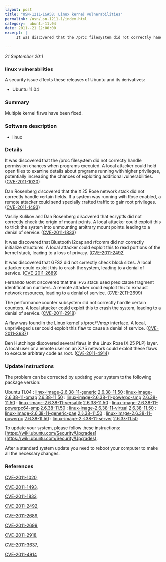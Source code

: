```yaml
---
layout: post
title: "USN-1211-1&#58; Linux kernel vulnerabilities"
permalink: /usn/usn-1211-1/index.html
category:  ubuntu-11.04
date: 2011--21 12:00:00
excerpt: |
     It was discovered that the /proc filesystem did not correctly handle permission changes when programs executed. A local attacker could hold open files to examine details about programs running with higher privileges, potentially increasing the chances of exploiting additional vulnerabilities. ([CVE-2011-1020](http://people.ubuntu.com/~ubuntu-security/cve/CVE-2011-1020))
    
--- 
```

 
 

*21 September 2011*

### linux vulnerabilities

A security issue affects these releases of Ubuntu and its derivatives:

* Ubuntu 11.04

### Summary

Multiple kernel flaws have been fixed. 

### Software description

* linux 

### Details

 It was discovered that the /proc filesystem did not correctly handle permission changes when programs executed. A local attacker could hold open files to examine details about programs running with higher privileges, potentially increasing the chances of exploiting additional vulnerabilities. ([CVE-2011-1020](http://people.ubuntu.com/~ubuntu-security/cve/CVE-2011-1020))

Dan Rosenberg discovered that the X.25 Rose network stack did not correctly handle certain fields. If a system was running with Rose enabled, a remote attacker could send specially crafted traffic to gain root privileges. ([CVE-2011-1493](http://people.ubuntu.com/~ubuntu-security/cve/CVE-2011-1493))

Vasiliy Kulikov and Dan Rosenberg discovered that ecryptfs did not correctly check the origin of mount points. A local attacker could exploit this to trick the system into unmounting arbitrary mount points, leading to a denial of service. ([CVE-2011-1833](http://people.ubuntu.com/~ubuntu-security/cve/CVE-2011-1833))

It was discovered that Bluetooth l2cap and rfcomm did not correctly initialize structures. A local attacker could exploit this to read portions of the kernel stack, leading to a loss of privacy. ([CVE-2011-2492](http://people.ubuntu.com/~ubuntu-security/cve/CVE-2011-2492))

It was discovered that GFS2 did not correctly check block sizes. A local attacker could exploit this to crash the system, leading to a denial of service. ([CVE-2011-2689](http://people.ubuntu.com/~ubuntu-security/cve/CVE-2011-2689))

Fernando Gont discovered that the IPv6 stack used predictable fragment identification numbers. A remote attacker could exploit this to exhaust network resources, leading to a denial of service. ([CVE-2011-2699](http://people.ubuntu.com/~ubuntu-security/cve/CVE-2011-2699))

The performance counter subsystem did not correctly handle certain counters. A local attacker could exploit this to crash the system, leading to a denial of service. ([CVE-2011-2918](http://people.ubuntu.com/~ubuntu-security/cve/CVE-2011-2918))

A flaw was found in the Linux kernel&#39;s /proc/*/*map* interface. A local, unprivileged user could exploit this flaw to cause a denial of service. ([CVE-2011-3637](http://people.ubuntu.com/~ubuntu-security/cve/CVE-2011-3637))

Ben Hutchings discovered several flaws in the Linux Rose (X.25 PLP) layer. A local user or a remote user on an X.25 network could exploit these flaws to execute arbitrary code as root. ([CVE-2011-4914](http://people.ubuntu.com/~ubuntu-security/cve/CVE-2011-4914)) 

### Update instructions

The problem can be corrected by updating your system to the following package version:

Ubuntu 11.04
 : [linux-image-2.6.38-11-generic](https://launchpad.net/ubuntu/+source/linux) <span> [2.6.38-11.50](https://launchpad.net/ubuntu/+source/linux/2.6.38-11.50) </span> 
 : [linux-image-2.6.38-11-omap](https://launchpad.net/ubuntu/+source/linux) <span> [2.6.38-11.50](https://launchpad.net/ubuntu/+source/linux/2.6.38-11.50) </span> 
 : [linux-image-2.6.38-11-powerpc-smp](https://launchpad.net/ubuntu/+source/linux) <span> [2.6.38-11.50](https://launchpad.net/ubuntu/+source/linux/2.6.38-11.50) </span> 
 : [linux-image-2.6.38-11-versatile](https://launchpad.net/ubuntu/+source/linux) <span> [2.6.38-11.50](https://launchpad.net/ubuntu/+source/linux/2.6.38-11.50) </span> 
 : [linux-image-2.6.38-11-powerpc64-smp](https://launchpad.net/ubuntu/+source/linux) <span> [2.6.38-11.50](https://launchpad.net/ubuntu/+source/linux/2.6.38-11.50) </span> 
 : [linux-image-2.6.38-11-virtual](https://launchpad.net/ubuntu/+source/linux) <span> [2.6.38-11.50](https://launchpad.net/ubuntu/+source/linux/2.6.38-11.50) </span> 
 : [linux-image-2.6.38-11-generic-pae](https://launchpad.net/ubuntu/+source/linux) <span> [2.6.38-11.50](https://launchpad.net/ubuntu/+source/linux/2.6.38-11.50) </span> 
 : [linux-image-2.6.38-11-powerpc](https://launchpad.net/ubuntu/+source/linux) <span> [2.6.38-11.50](https://launchpad.net/ubuntu/+source/linux/2.6.38-11.50) </span> 
 : [linux-image-2.6.38-11-server](https://launchpad.net/ubuntu/+source/linux) <span> [2.6.38-11.50](https://launchpad.net/ubuntu/+source/linux/2.6.38-11.50) </span> 

To update your system, please follow these instructions: [https://wiki.ubuntu.com/Security/Upgrades](https://wiki.ubuntu.com/Security/Upgrades).

After a standard system update you need to reboot your computer to make all the necessary changes. 

### References

 
 [CVE-2011-1020](http://people.ubuntu.com/~ubuntu-security/cve/CVE-2011-1020), 

 [CVE-2011-1493](http://people.ubuntu.com/~ubuntu-security/cve/CVE-2011-1493), 

 [CVE-2011-1833](http://people.ubuntu.com/~ubuntu-security/cve/CVE-2011-1833), 

 [CVE-2011-2492](http://people.ubuntu.com/~ubuntu-security/cve/CVE-2011-2492), 

 [CVE-2011-2689](http://people.ubuntu.com/~ubuntu-security/cve/CVE-2011-2689), 

 [CVE-2011-2699](http://people.ubuntu.com/~ubuntu-security/cve/CVE-2011-2699), 

 [CVE-2011-2918](http://people.ubuntu.com/~ubuntu-security/cve/CVE-2011-2918), 

 [CVE-2011-3637](http://people.ubuntu.com/~ubuntu-security/cve/CVE-2011-3637), 

 [CVE-2011-4914](http://people.ubuntu.com/~ubuntu-security/cve/CVE-2011-4914)
 

